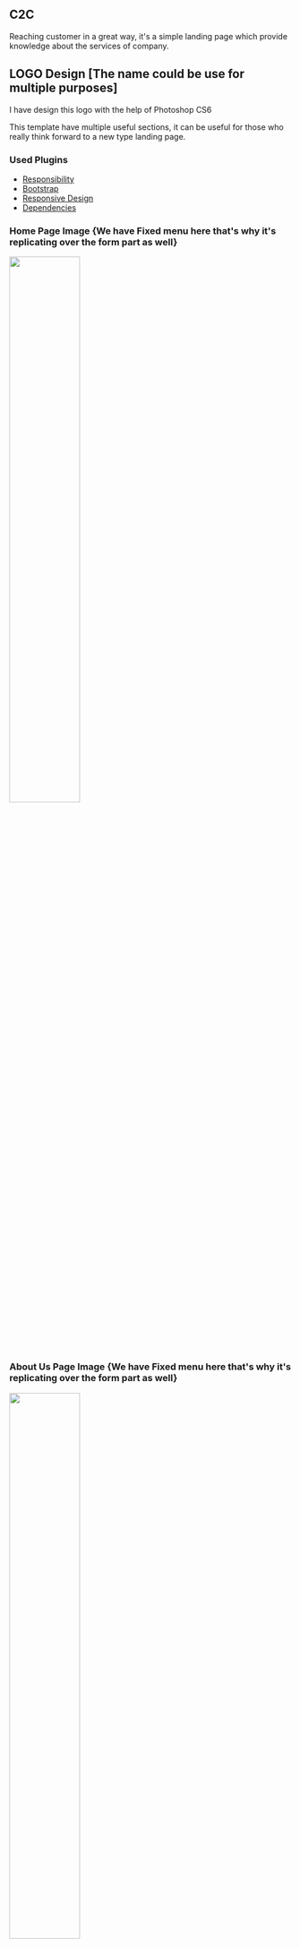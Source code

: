 ## C2C
Reaching customer in a great way, it's a simple landing page which provide knowledge about the services of company.

## LOGO Design [The name could be use for multiple purposes] 
I have design this logo with the help of Photoshop CS6

This template have multiple useful sections, it can be useful for those who really think forward to a new type landing page.

### Used Plugins
- [Responsibility](#responsibility)
- [Bootstrap](#bootstrap)
- [Responsive Design](#responsive-design)
- [Dependencies](#dependencies)



### **Home Page Image** {We have Fixed menu here that's why it's replicating over the form part as well}

<img src="https://github.com/pras75299/C2C/blob/master/home.png" width="50%" height="50%"/>

### **About Us Page Image** {We have Fixed menu here that's why it's replicating over the form part as well}

<img src="https://github.com/pras75299/C2C/blob/master/about.png" width="50%" height="50%"/>


### **Contact Us Page Image** {We have Fixed menu here that's why it's replicating over the form part as well}

<img src="https://github.com/pras75299/C2C/blob/master/contact.png" width="50%" height="50%"/>

### **Service Page Image** {We have Fixed menu here that's why it's replicating over the form part as well and service page will be the same, if we have multiple services, Only content will change time to time according to need}

<img src="https://github.com/pras75299/C2C/blob/master/servicepage.png" width="50%" height="50%"/>


### Responsibility
- Template Design
- Bug Fixing
- Responsive Design Check
- Cross Browser Compatibility Checking
- UI Design
- Front End Development
- Photoshop Designs
- Logo Design


### Bootstrap
I have used bootstrap 3.3 for making it responsive and it's also a very good framework for fluid layouts.It's contains essential javascript plugins with itself.


### Responsive Design
This is a responsive template and it help the web-page to look good on all devices.
It contains multiple reusable components, Use of ````typed.js```` and its text can be change according to need, ````form part can be use in multiple templates````

### Dependencies
- [Jquery](https://code.jquery.com/jquery-3.2.1.min.js) <br/>
- [Bootstrap 3.3](https://getbootstrap.com/docs/3.3/) <br/>
- [Typed js](https://mattboldt.com/demos/typed-js/) <br/>
- [Owl carousel](https://owlcarousel2.github.io/OwlCarousel2/demos/responsive.html) <br/>
- [Wow Js](http://mynameismatthieu.com/WOW/) <br/>
